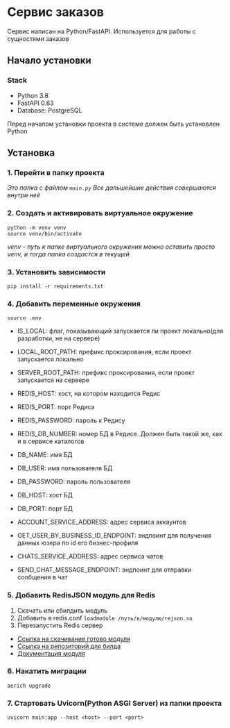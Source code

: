 # Сервис заказов

Сервис написан на Python/FastAPI. Используется для работы
с сущностями заказов

## Начало установки

### Stack
- Python 3.8
- FastAPI 0.63
- Database: PostgreSQL

Перед началом установки проекта в системе должен быть установлен Python

## Установка

### 1. Перейти в папку проекта
*Это папка с файлом `main.py`
Все дальшейшие действия совершаются внутри неё*

### 2. Создать и активировать виртуальное окружение
```
python -m venv venv
source venv/bin/activate
```
*venv - путь к папке виртуального окружения
можно оставить просто venv, и тогда папка создастся в текущей*

### 3. Установить зависимости
```
pip install -r requirements.txt
```

### 4. Добавить переменные окружения
```
source .env
```

* IS_LOCAL: флаг, показывающий запускается ли проект локально(для разработки, не на сервере)
* LOCAL_ROOT_PATH: префикс проксирования, если проект запускается локально
* SERVER_ROOT_PATH: префикс проксирования, если проект запускается на сервере

* REDIS_HOST: хост, на котором находится Редис
* REDIS_PORT: порт Редиса
* REDIS_PASSWORD: пароль к Редису
* REDIS_DB_NUMBER: номер БД в Редисе. Должен быть такой же, как и в сервисе каталогов

* DB_NAME: имя БД
* DB_USER: имя пользователя БД
* DB_PASSWORD: пароль пользователя
* DB_HOST: хост БД
* DB_PORT: порт БД

* ACCOUNT_SERVICE_ADDRESS: адрес сервиса аккаунтов
* GET_USER_BY_BUSINESS_ID_ENDPOINT: эндпоинт для получения данных юзера по id его бизнес-профиля
* CHATS_SERVICE_ADDRESS: адрес сервиса чатов
* SEND_CHAT_MESSAGE_ENDPOINT: эндпоинт для отправки сообщения в чат

### 5. Добавить RedisJSON модуль для Redis

1. Скачать или сбилдить модуль
2. Добавить в redis.conf `loadmodule /путь/к/модулю/rejson.so`
3. Перезапустить Redis сервер

* [Ссылка на скачивание готово модуля](https://redislabs.com/redis-enterprise-software/download-center/modules/?_ga=2.219621337.1506766300.1613398605-576581971.1613398605)
* [Ссылка на репозиторий для билда](https://github.com/RedisJSON/RedisJSON.git)
* [Документация модуля](https://oss.redislabs.com/redisjson/)

### 6. Накатить миграции
```
aerich upgrade
```

### 7. Стартовать Uvicorn(Python ASGI Server) из папки проекта
```
uvicorn main:app --host <host> --port <port>
```
